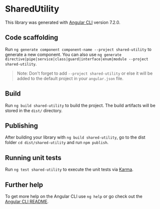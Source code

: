 # SharedUtility

This library was generated with [Angular CLI](https://github.com/angular/angular-cli) version 7.2.0.

## Code scaffolding

Run `ng generate component component-name --project shared-utility` to generate a new component. You can also use `ng generate directive|pipe|service|class|guard|interface|enum|module --project shared-utility`.

> Note: Don't forget to add `--project shared-utility` or else it will be added to the default project in your `angular.json` file.

## Build

Run `ng build shared-utility` to build the project. The build artifacts will be stored in the `dist/` directory.

## Publishing

After building your library with `ng build shared-utility`, go to the dist folder `cd dist/shared-utility` and run `npm publish`.

## Running unit tests

Run `ng test shared-utility` to execute the unit tests via [Karma](https://karma-runner.github.io).

## Further help

To get more help on the Angular CLI use `ng help` or go check out the [Angular CLI README](https://github.com/angular/angular-cli/blob/master/README.md).
